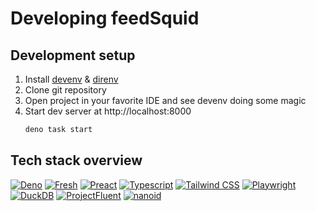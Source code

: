 # Developing feedSquid

## Development setup

1. Install [devenv](https://devenv.sh/) &
   [direnv](https://github.com/direnv/direnv)
2. Clone git repository
3. Open project in your favorite IDE and see devenv doing some magic
4. Start dev server at http://localhost:8000
   ```bash
   deno task start
   ```

## Tech stack overview

[![Deno](https://img.shields.io/badge/deno-222?style=for-the-badge&logo=deno)](https://deno.com/)
[![Fresh](https://img.shields.io/badge/fresh-222?style=for-the-badge&logo=fresh)](https://fresh.deno.dev/)
[![Preact](https://img.shields.io/badge/preact-222?style=for-the-badge&logo=preact)](https://preactjs.com/)
[![Typescript](https://img.shields.io/badge/typescript-222?style=for-the-badge&logo=typescript)](https://www.typescriptlang.org/)
[![Tailwind CSS](https://img.shields.io/badge/tailwind_css-222?style=for-the-badge&logo=tailwindcss)](https://tailwindcss.com/)
[![Playwright](https://img.shields.io/badge/playwright-222?style=for-the-badge)](https://playwright.dev/)
[![DuckDB](https://img.shields.io/badge/duckdb-222?style=for-the-badge&logo=duckdb)](https://duckdb.org/)
[![ProjectFluent](https://img.shields.io/badge/project_fluent-222?style=for-the-badge)](https://projectfluent.org/)
[![nanoid](https://img.shields.io/badge/nanoid-222?style=for-the-badge)](https://github.com/ai/nanoid)
